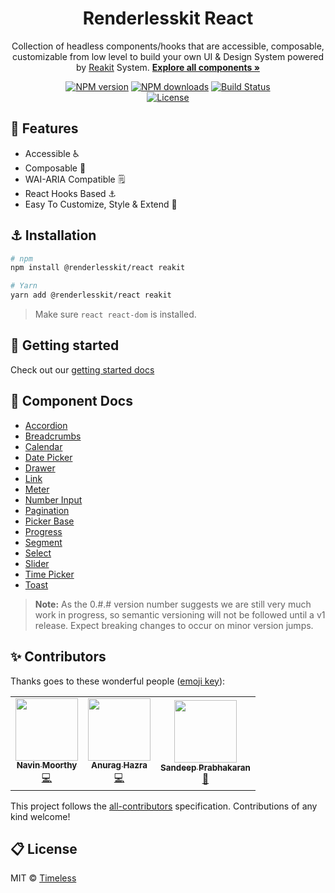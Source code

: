 <h1 align="center">Renderlesskit React</h1>

<p align="center">
  Collection of headless components/hooks that are accessible, composable, customizable from low level to build your own UI & Design System powered by <a href="https://reakit.io/">Reakit</a>
System.
<a href="https://renderlesskit-react.vercel.app/"><strong>Explore all components »</strong></a>
</p>

<p align="center">
  <a href="https://npmjs.org/package/@renderlesskit/react"><img alt="NPM version" src="https://img.shields.io/npm/v/@renderlesskit/react.svg" /></a>
  <a href="https://npmjs.org/package/@renderlesskit/react"><img alt="NPM downloads" src="https://img.shields.io/npm/dm/@renderlesskit/react.svg"></a>
  <a href="https://github.com/timelessco/renderlesskit-react/actions"><img alt="Build Status" src="https://github.com/timelessco/renderlesskit-react/workflows/Test/badge.svg?event=push&branch=master" /></a><br/>
  <a href="https://github.com/timelessco/renderlesskit-react/blob/master/LICENSE"><img src="https://img.shields.io/badge/License-MIT-yellow.svg" alt="License"></a>
</p>

## :rocket: Features

- Accessible :wheelchair:
- Composable :toolbox:
- WAI-ARIA Compatible :spiral_notepad:
- React Hooks Based :anchor:
- Easy To Customize, Style & Extend :nail_care:

## ⚓ Installation

```sh
# npm
npm install @renderlesskit/react reakit

# Yarn
yarn add @renderlesskit/react reakit
```

> Make sure `react react-dom` is installed.

## :beginner: Getting started

Check out our [getting started docs](/docs/getting-started.md)

## 📑 Component Docs

- [Accordion](docs/accordion.md)
- [Breadcrumbs](docs/breadcrumb.md)
- [Calendar](docs/calendar.md)
- [Date Picker](docs/datepicker.md)
- [Drawer](docs/drawer.md)
- [Link](docs/link.md)
- [Meter](docs/meter.md)
- [Number Input](docs/number-input.md)
- [Pagination](docs/pagination.md)
- [Picker Base](docs/picker-base.md)
- [Progress](docs/progress.md)
- [Segment](docs/segment.md)
- [Select](docs/select.md)
- [Slider](docs/slider.md)
- [Time Picker](docs/timepicker.md)
- [Toast](docs/toast.md)

> **Note:** As the 0.#.# version number suggests we are still very much work in
> progress, so semantic versioning will not be followed until a v1 release.
> Expect breaking changes to occur on minor version jumps.

## ✨ Contributors

Thanks goes to these wonderful people
([emoji key](https://allcontributors.org/docs/en/emoji-key)):

<!-- ALL-CONTRIBUTORS-LIST:START - Do not remove or modify this section -->
<!-- prettier-ignore-start -->
<!-- markdownlint-disable -->
<table>
  <tr>
    <td align="center"><a href="https://navinmoorthy.me/"><img src="https://avatars0.githubusercontent.com/u/39694575?v=4?s=100" width="100px;" alt=""/><br /><sub><b>Navin Moorthy</b></sub></a><br /><a href="https://github.com/timelessco/renderlesskit-react/commits?author=navin-moorthy" title="Code">💻</a></td>
    <td align="center"><a href="http://anuraghazra.github.io/"><img src="https://avatars3.githubusercontent.com/u/35374649?v=4?s=100" width="100px;" alt=""/><br /><sub><b>Anurag Hazra</b></sub></a><br /><a href="https://github.com/timelessco/renderlesskit-react/commits?author=anuraghazra" title="Code">💻</a></td>
    <td align="center"><a href="http://timeless.co/"><img src="https://avatars2.githubusercontent.com/u/6380293?v=4?s=100" width="100px;" alt=""/><br /><sub><b>Sandeep Prabhakaran</b></sub></a><br /><a href="#ideas-sandeepprabhakaran" title="Ideas, Planning, & Feedback">🤔</a></td>
  </tr>
</table>

<!-- markdownlint-restore -->
<!-- prettier-ignore-end -->

<!-- ALL-CONTRIBUTORS-LIST:END -->

This project follows the
[all-contributors](https://github.com/all-contributors/all-contributors)
specification. Contributions of any kind welcome!

## 📋 License

MIT © [Timeless](https://timeless.co/)
